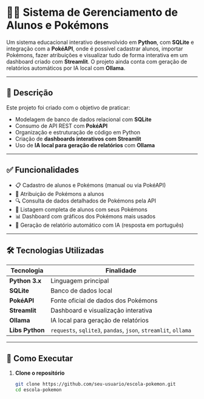# 🧑‍🏫 Sistema de Gerenciamento de Alunos e Pokémons

Um sistema educacional interativo desenvolvido em **Python**, com **SQLite** e integração com a **PokéAPI**, onde é possível cadastrar alunos, importar Pokémons, fazer atribuições e visualizar tudo de forma interativa em um dashboard criado com **Streamlit**. O projeto ainda conta com geração de relatórios automáticos por IA local com **Ollama**.

---

## 📘 Descrição

Este projeto foi criado com o objetivo de praticar:

- Modelagem de banco de dados relacional com **SQLite**
- Consumo de API REST com **PokéAPI**
- Organização e estruturação de código em Python
- Criação de **dashboards interativos com Streamlit**
- Uso de **IA local para geração de relatórios** com **Ollama**

---

## ✅ Funcionalidades

- 📋 Cadastro de alunos e Pokémons (manual ou via PokéAPI)
- 🔄 Atribuição de Pokémons a alunos
- 🔍 Consulta de dados detalhados de Pokémons pela API
- 📑 Listagem completa de alunos com seus Pokémons
- 📊 Dashboard com gráficos dos Pokémons mais usados
- 🤖 Geração de relatório automático com IA (resposta em português)

---

## 🛠️ Tecnologias Utilizadas

| Tecnologia      | Finalidade                               |
|-----------------|-------------------------------------------|
| **Python 3.x**  | Linguagem principal                       |
| **SQLite**      | Banco de dados local                     |
| **PokéAPI**     | Fonte oficial de dados dos Pokémons      |
| **Streamlit**   | Dashboard e visualização interativa      |
| **Ollama**      | IA local para geração de relatórios      |
| **Libs Python** | `requests`, `sqlite3`, `pandas`, `json`, `streamlit`, `ollama` |

---

## 🚀 Como Executar

1. **Clone o repositório**
   ```bash
   git clone https://github.com/seu-usuario/escola-pokemon.git
   cd escola-pokemon
